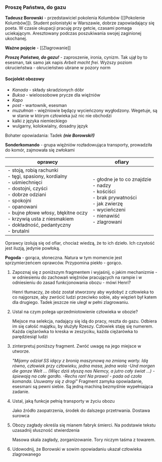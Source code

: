 ### Proszę Państwa, do gazu

**Tadeusz Borowski** - przedstawiciel pokolenia Kolumbów ([[Pokolenie Kolumbów]]). Student polonistyki w Warszawie, dobrze zapowiadający się poeta. W czasie okupacji pracuję przy getcie, czasami pomaga uciekającym. Aresztowany podczas poszukiwania swojej zaginionej ukochanej. 

**Ważne pojęcie** - [[Zlagrowanie]]

***Proszę Państwa, do gazu!*** - zaproszenie, ironia, cynizm. Tak ujął by to esesman, tak samo jak napis *Arbeit macht frei*. Wyższy poziom okrucieństwa - okrucieństwo ubrane w pozory norm
#### Socjolekt obozowy
- *Kanada* - składy skradzionych dóbr
- *Buksa* - wieloosobowe prycze dla więźniów
- *Kapo*
- *post* - wartownik, esesman
- *muzułman* - więźniowie będący wycieńczony wygłodzony. Wegetuje, są w stanie w którym człowieka już nic nie obchodzi
- kalki z języka niemieckiego
- wulgarny, kolokwialny, dosadny język

Bohater opowiadania: Tadek ***(nie Borowski!)***

**Sonderkomando** - grupa więźniów rozładowująca transporty, prowadziła do komór, zajmowała się zwłokami

| oprawcy                                                                                                                                                                                                                                                         | ofiary                                                                                                                                     |
| --------------------------------------------------------------------------------------------------------------------------------------------------------------------------------------------------------------------------------------------------------------- | ------------------------------------------------------------------------------------------------------------------------------------------ |
| - stoją, robią rachunki<br>- tęgi, spasiony, kordialny<br>- uśmiechnięci<br>- dostojni, czyści<br>- dobrze odziani<br>- spokojni<br>- opanowani<br>- bujne płowe włosy, błękitne oczy<br>- krzywią usta z niesmakiem<br>- dokładność, pedantyczny<br>- brutalni | - głodne je to co znajdzie<br>- nadzy<br>- kościści<br>- brak prywatności<br>- jak zwierzę<br>- wycieńczeni<br>- nienawiść<br>- zlagrowani |

Oprawcy izolują się od ofiar, chociaż wiedzą, że to ich dzieło. Ich czystość jest iluzją, jedynie powłoką.


**Pogoda** - gorąca, słoneczna. Natura w tym momencie jest sprzymierzeńcem oprawców. Przypomina piekło - gorąco.

1. Zapoznaj się z poniższym fragmentem i wyjaśnij, o jakim mechanizmie - w odniesieniu do zachowań więźniów pracujących na rampie i w odniesieniu do zasad funkcjonowania obozu - mówi Henri?

	Henri tłumaczy, że obóz został stworzony aby wydobyć z człowieka to co najgorsze, aby zwrócić ludzi przeciwko sobie, aby więzień był katem dla drugiego.  Tadek jeszcze nie uległ w pełni zlagrowaniu. 

2. Ustal na czym polega uprzedmiotowienie człowieka w obozie?

	 Miejsce ma selekcja, nadający się idą do pracy, reszta do gazu. Odbiera im się całość majątku, by służyły Rzeszy. Człowiek staję się numerem. Każda ciężarówka to kreska w zeszyciku, każda ciężarówka to parędziesiąt ludzi
	
3. zinterpretuj poniższy fragment. Zwróć uwagę na jego miejsce w utworze.

	*"Mijamy odział SS idący z bronią maszynową na zmianę warty. Idą równo, człowiek przy człowieku, jedna masa, jedna wola
	-Und morgen die ganze Welt ... (Więc dziś słyszą nas Niemcy, a jutro cały świat ...) - śpiewają na całe gardło.
	-Rechs ran! Na prawo! - pada od czoła komanda. Usuwamy się z drogi"*
	Fragment zamyka opowiadanie, esesmani są pewni siebie. Są jedną machiną bezmyślnie wypełniająca zadanie. 

4. Ustal, jaką funkcje pełnią transporty w życiu obozu

	Jako źródło zaopatrzenia, środek do dalszego przetrwania. Dostawa surowca

5. Obozy zagłady określa się mianem fabryk śmierci. Na podstawie tekstu uzasadnij słuszność stwierdzenia

	Masowa skala zagłady, zorganizowanie. Tory niczym taśma z towarem.

6. Udowodnij, że Borowski w sowim opowiadaniu ukazał człowieka zlagrowanego